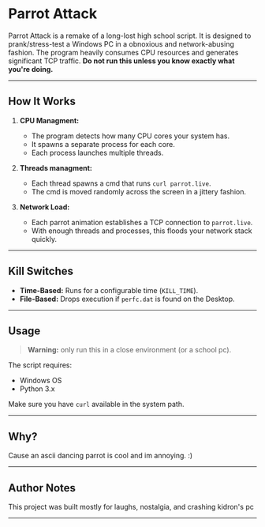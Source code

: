 # Parrot Attack

Parrot Attack is a remake of a long-lost high school script. It is designed to prank/stress-test a Windows PC in a obnoxious and network-abusing fashion. The program heavily consumes CPU resources and generates significant TCP traffic. **Do not run this unless you know exactly what you're doing.**

---

## How It Works

1. **CPU Managment:**

   * The program detects how many CPU cores your system has.
   * It spawns a separate process for each core.
   * Each process launches multiple threads.

2. **Threads managment:**

   * Each thread spawns a cmd that runs `curl parrot.live`.
   * The cmd is moved randomly across the screen in a jittery fashion.

4. **Network Load:**

   * Each parrot animation establishes a TCP connection to `parrot.live`.
   * With enough threads and processes, this floods your network stack quickly.

---

## Kill Switches

* **Time-Based:** Runs for a configurable time (`KILL_TIME`).
* **File-Based:** Drops execution if `perfc.dat` is found on the Desktop.

---

## Usage

> **Warning:** only run this in a close environment (or a school pc).


The script requires:

* Windows OS
* Python 3.x

Make sure you have `curl` available in the system path.

---

## Why?

Cause an ascii dancing parrot is cool and im annoying. :)

---

## Author Notes

This project was built mostly for laughs, nostalgia, and crashing kidron's pc

---

